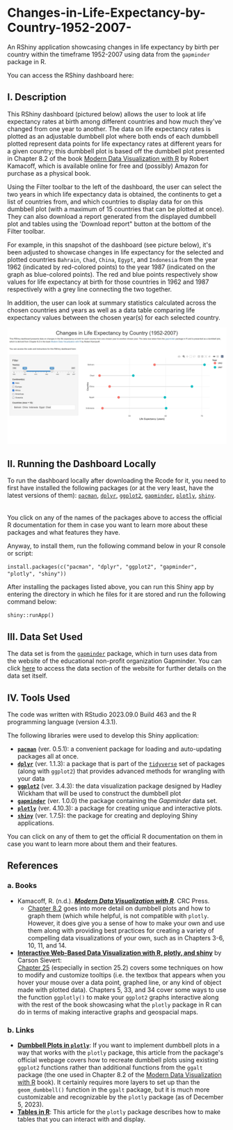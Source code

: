 # Changes-in-Life-Expectancy-by-Country-1952-2007-
An RShiny application showcasing changes in life expectancy by birth per country within the timeframe 1952-2007 using data from the `gapminder` package in R.

You can access the RShiny dashboard here: 

## I. Description
This RShiny dashboard (pictured below) allows the user to look at life expectancy rates at birth among different countries and how much they've changed from one year to another.  The data on life expectancy rates is plotted as an adjustable dumbbell plot where both ends of each dumbbell plotted represent data points for life expectancy rates at different years for a given country; this dumbbell plot is based off the dumbbell plot presented in Chapter 8.2 of the book [Modern Data Visualization with R](https://rkabacoff.github.io/datavis/index.html) by Robert Kamacoff, which is available online for free and (possibly) Amazon for purchase as a physical book. 



Using the Filter toolbar to the left of the dashboard, the user can select the two years in which life expectancy data is obtained, the continents to get a list of countries from, and which countries to display data for on this dumbbell plot (with a maximum of 15 countries that can be plotted at once).  They can also download a report generated from the displayed dumbbell plot and tables using the 'Download report" button at the bottom of the Filter toolbar.

For example, in this snapshot of the dashboard (see picture below), it's been adjusted to showcase changes in life expectancy for the selected and plotted countries `Bahrain`, `Chad`, `China`, `Egypt`, and `Indonesia` from the year 1962 (indicated by red-colored points) to the year 1987 (indicated on the graph as blue-colored points).  The red and blue points respectively show values for life expectancy at birth for those countries in 1962 and 1987 respectively with a grey line connecting the two together.

In addition, the user can look at summary statistics calculated across the chosen countries and years as well as a data table comparing life expectancy values between the chosen year(s) for each selected country. 

![](snapshot_dashboard.jpg)

## II. Running the Dashboard Locally
To run the dashboard locally after downloading the Rcode for it, you need to first have installed the following packages (or at the very least, have the latest versions of them): 
[`pacman`](https://www.rdocumentation.org/packages/pacman/), [`dplyr`](https://www.rdocumentation.org/packages/dplyr/), [`ggplot2`](https://www.rdocumentation.org/packages/ggplot2/), [`gapminder`](https://www.rdocumentation.org/packages/gapminder/), [`plotly`](https://www.rdocumentation.org/packages/plotly/), [`shiny`](https://www.rdocumentation.org/packages/shiny/).
<br /> <br /> <br />
You click on any of the names of the packages above to access the official R documentation for them in case you want to learn more about these packages and what features they have.

Anyway, to install them, run the following command below in your R console or script:
```{r}
install.packages(c("pacman", "dplyr", "ggplot2", "gapminder", "plotly", "shiny"))
```

After installing the packages listed above, you can run this Shiny app by entering the directory in which he files for it are stored and run the following command below:
```{r}
shiny::runApp()
```

## III. Data Set Used
The data set is from the [`gapminder`](https://www.rdocumentation.org/packages/gapminder/) package, which in turn uses data from the website of the educational non-profit organization Gapminder.  You can click [here](https://www.gapminder.org/data/) to access the data section of the website for further details on the data set itself.

## IV. Tools Used
The code was written with RStudio 2023.09.0 Build 463 and the R programming language (version 4.3.1).

The following libraries were used to develop this Shiny application: 
- **[`pacman`](https://www.rdocumentation.org/packages/pacman/)** (ver. 0.5.1): a convenient package for loading and auto-updating packages all at once.
- **[`dplyr`](https://www.rdocumentation.org/packages/dplyr/)** (ver. 1.1.3): a package that is part of the [`tidyverse`](https://tidyverse.tidyverse.org/) set of packages (along with `ggplot2`) that provides advanced methods for wrangling with your data 
- **[`ggplot2`](https://www.rdocumentation.org/packages/ggplot2/)** (ver. 3.4.3): the data visualization package designed by Hadley Wickham that will be used to construct the dumbbell plot
- **[`gapminder`](https://www.rdocumentation.org/packages/gapminder/)** (ver. 1.0.0) the package containing the *Gapminder* data set.
- **[`plotly`](https://www.rdocumentation.org/packages/plotly/)** (ver. 4.10.3): a package for creating unique and interactive plots.
- **[`shiny`](https://www.rdocumentation.org/packages/shiny/)** (ver. 1.7.5): the package for creating and deploying Shiny applications.

You can click on any of them to get the official R documentation on them in case you want to learn more about them and their features.

## References
### a. Books
- Kamacoff, R. (n.d.). ***[Modern Data Visualization with R](https://rkabacoff.github.io/datavis/index.html)***. CRC Press.
  - [Chapter 8.2](https://rkabacoff.github.io/datavis/Time.html#dummbbell-charts) goes into more detail on dumbbell plots and how to graph them (which while helpful, is not compatible with `plotly`.  However, it does give you a sense of how to make your own and use them along with providing best practices for creating a variety of compelling data visualizations of your own, such as in Chapters 3-6, 10, 11, and 14.
- **[Interactive Web-Based Data Visualization with R, plotly, and shiny](https://plotly-r.com/)** by Carson Sievert: <br/> [Chapter 25](https://plotly-r.com/controlling-tooltips) (especially in section 25.2) covers some techniques on how to modify and customize tooltips (i.e. the textbox that appears when you hover your mouse over a data point, graphed line, or any kind of object made with plotted data).  Chapters 5, 33, and 34 cover some ways to use the function `ggplotly()` to make your `ggplot2` graphs interactive along with the rest of the book showcasing what the `plotly` package in R can do in terms of making interactive graphs and geospacial maps.

### b. Links
- **[Dumbbell Plots in `plotly`](https://plotly.com/ggplot2/dumbbell-plots/)**: If you want to implement dumbbell plots in a way that works with the `plotly` package, this article from the package's official webpage covers how to recreate dumbbell plots using existing `ggplot2` functions rather than additional functions from the `ggalt` package (the one used in Chapter 8.2 of the [Modern Data Visualization with R](https://rkabacoff.github.io/datavis/index.html) book).  It certainly requires more layers to set up than the `geom_dumbbell()` function in the `ggalt` package, but it is much more customizable and recognizable by the `plotly` package (as of December 5, 2023).
- **[Tables in R](https://plotly.com/r/table/)**: This article for the `plotly` package describes how to make tables that you can interact with and display.
